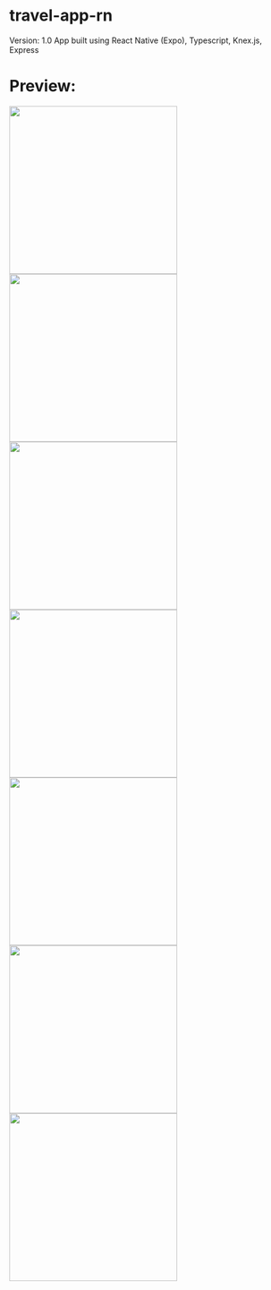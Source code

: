 # travel-app-rn

Version: 1.0
App built using React Native (Expo), Typescript, Knex.js, Express 

# Preview:

<img src="screenshots/app1.jpg" width="300">
<img src="screenshots/app2.jpg" width="300">
<img src="screenshots/app3.jpg" width="300">
<img src="screenshots/app4.jpg" width="300">
<img src="screenshots/app5.jpg" width="300">
<img src="screenshots/app6.jpg" width="300">
<img src="screenshots/app7.jpg" width="300">
